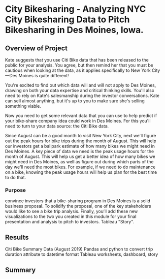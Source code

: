 # City Bikesharing - Analyzing NYC City Bikesharing Data to Pitch Bikesharing in Des Moines, Iowa. 

## Overview of Project
Kate suggests that you use Citi Bike data that has been released to the public for your analysis. You agree, but then remind her that you must be cautious when looking at the data, as it applies specifically to New York City—Des Moines is quite different!

You're excited to find out which data will and will not apply to Des Moines, drawing on both your data expertise and critical thinking skills. You'll also need to rely on Kate's salesmanship during the investor conversations. Kate can sell almost anything, but it's up to you to make sure she's selling something viable.

Now you need to get some relevant data that you can use to help predict if your bike-share company idea could work in Des Moines. For this you'll need to turn to your data source: the Citi Bike data.

Since August can be a good month to visit New York City, next we'll figure out the peak hours for bike trips during the month of August. This will help our investors get a ballpark estimate of how many bikes we might need in Des Moines.
A key piece of data we need is the peak usage hours for the month of August. This will help us get a better idea of how many bikes we might need in Des Moines, as well as figure out during which parts of the day we'll need the most bikes. For example, if we need to do maintenance on a bike, knowing the peak usage hours will help us plan for the best time to do that.

### Purpose
 convince investors that a bike-sharing program in Des Moines is a solid business proposal. To solidify the proposal, one of the key stakeholders would like to see a bike trip analysis.  Finally, you’ll add these new visualizations to the two you created in this module for your final presentation and analysis to pitch to investors.  Tableau "Story".

## Results
Citi Bike Summary Data (August 2019)
Pandas and python to convert trip duration attribute to datetime format
Tableau worksheets, dashboard, story

## Summary

